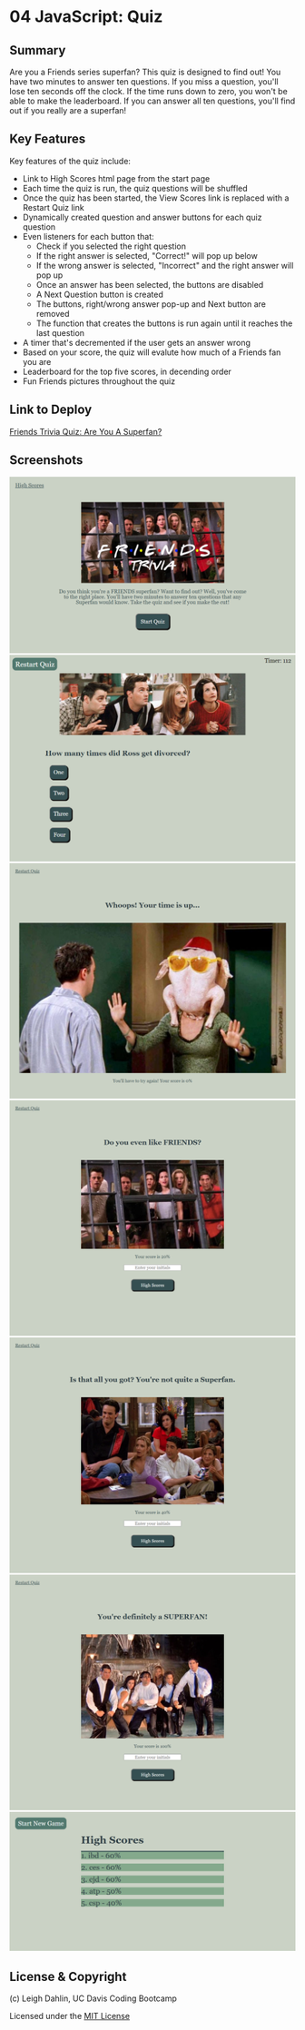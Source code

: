 # 04 JavaScript: Quiz

## Summary


Are you a Friends series superfan? This quiz is designed to find out! You have two minutes to answer ten questions. If you miss a question, you'll lose ten seconds off the clock. If the time runs down to zero, you won't be able to make the leaderboard. If you can answer all ten questions, you'll find out if you really are a superfan!

## Key Features

Key features of the quiz include:

* Link to High Scores html page from the start page
* Each time the quiz is run, the quiz questions will be shuffled
* Once the quiz has been started, the View Scores link is replaced with a Restart Quiz link
* Dynamically created question and answer buttons for each quiz question
* Even listeners for each button that:
    * Check if you selected the right question
    * If the right answer is selected, "Correct!" will pop up below
    * If the wrong answer is selected, "Incorrect" and the right answer will pop up
    * Once an answer has been selected, the buttons are disabled
    * A Next Question button is created
    * The buttons, right/wrong answer pop-up and Next button are removed
    * The function that creates the buttons is run again until it reaches the last question
* A timer that's decremented if the user gets an answer wrong
* Based on your score, the quiz will evalute how much of a Friends fan you are
* Leaderboard for the top five scores, in decending order
* Fun Friends pictures throughout the quiz

## Link to Deploy

[Friends Trivia Quiz: Are You A Superfan?]( https://leighdahlin.github.io/friends-quiz/)

## Screenshots

![Screenshot of Start Page](Assets/JPEGs/trivia-start-page.png)
![Screenshot of Question Page](/Assets/JPEGs/trivia-question-page.png)
![Screenshot of Times Up Page](/Assets/JPEGs/trivia-timeup-page.png)
![Screenshot for Low Score Range](/Assets/JPEGs/trivia-not-superfan.png)
![Screenshot for Medium Score Range](/Assets/JPEGs/trivia-not-quite-superfan.png)
![Screenshot for Best Score Range](/Assets/JPEGs/trivia-superfan.png)
![Screenshot of High Scores](/Assets/JPEGs/trivia-highscores-page.png)

##  License & Copyright

(c) Leigh Dahlin, UC Davis Coding Bootcamp

Licensed under the [MIT License](License.md)